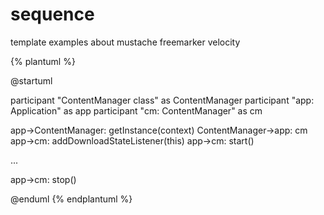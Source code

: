 # sequence
template examples about mustache freemarker velocity

{% plantuml %}

@startuml

participant "ContentManager class" as ContentManager
participant "app: Application" as app
participant "cm: ContentManager" as cm

app->ContentManager: getInstance(context)
ContentManager->app: cm
app->cm: addDownloadStateListener(this)
app->cm: start()

...

app->cm: stop()

@enduml
{% endplantuml %}
